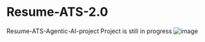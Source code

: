 # Resume-ATS-2.0
Resume-ATS-Agentic-AI-project
Project is still in progress
![image](https://github.com/user-attachments/assets/bb179740-07a8-4b77-b8da-fcba37d9beeb)
